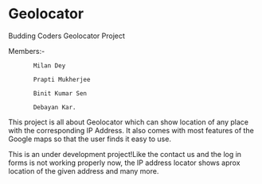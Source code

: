 # Geolocator
Budding Coders Geolocator Project


Members:-
           
           Milan Dey
 
           Prapti Mukherjee
 
           Binit Kumar Sen 
 
           Debayan Kar.

This project is all about Geolocator which can show location of any place with the corresponding IP Address.
It also comes with most features of the Google maps so that the user finds it easy to use.

This is an under development project!Like the contact us and the log in forms is not working properly now, the IP address locator shows aprox location of the given address and many more.  
